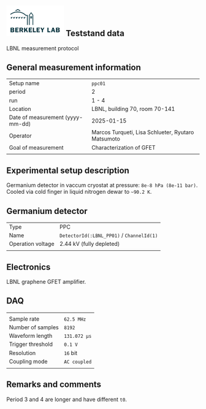 ## <img src="./../../logo/lbnl_logo.png" alt="logo" width="150"/> Teststand data 
LBNL measurement protocol 

<style>
@media (prefers-color-scheme: dark) {
  .logo-inline {
    content: url("./../../logo/lbnl_logo_dark.png");
  }
}
</style>

## General measurement information
| | |
|:----------------| :----------------|
| Setup name | `ppc01`|
| period | 2 | 
| run | 1 - 4 | 
| Location | LBNL, building 70,  room 70-141 |
| Date of measurement (yyyy-mm-dd) | 2025-01-15 | 
| Operator | Marcos Turqueti, Lisa Schlueter, Ryutaro Matsumoto | 
| Goal of measurement | Characterization of GFET |
| | |

## Experimental setup description
Germanium detector in vaccum cryostat at pressure: `8e-8 hPa (8e-11 bar)`.
Cooled via cold finger in liquid nitrogen dewar to `~90.2 K`. 

## Germanium detector
| | |
|:----------------| :----------------|
| Type | PPC | 
| Name | `DetectorId(:LBNL_PP01)` / `ChannelId(1)` | 
| Operation voltage |  2.44 kV (fully depleted) | 
| | |

## Electronics
LBNL graphene GFET amplifier. 

## DAQ

| | |
|:----------------| :----------------|
|  |  | 
| Sample rate | `62.5 MHz` | 
| Number of samples | `8192` | 
| Waveform length | `131.072 µs` |
| Trigger threshold | `0.1 V` |
| Resolution | `16` bit |
| Coupling mode | `AC coupled` | 
| | |
## Remarks and comments
Period 3 and 4 are longer and have different `t0`. 